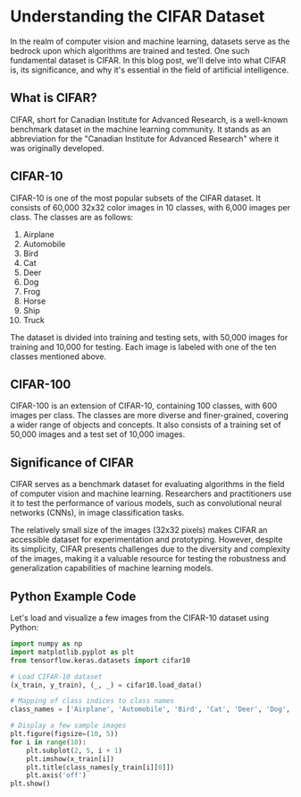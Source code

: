 # Understanding the CIFAR Dataset

In the realm of computer vision and machine learning, datasets serve as the bedrock upon which algorithms are trained and tested. One such fundamental dataset is CIFAR. In this blog post, we'll delve into what CIFAR is, its significance, and why it's essential in the field of artificial intelligence.

## What is CIFAR?

CIFAR, short for Canadian Institute for Advanced Research, is a well-known benchmark dataset in the machine learning community. It stands as an abbreviation for the "Canadian Institute for Advanced Research" where it was originally developed.

## CIFAR-10

CIFAR-10 is one of the most popular subsets of the CIFAR dataset. It consists of 60,000 32x32 color images in 10 classes, with 6,000 images per class. The classes are as follows:

1. Airplane
2. Automobile
3. Bird
4. Cat
5. Deer
6. Dog
7. Frog
8. Horse
9. Ship
10. Truck

The dataset is divided into training and testing sets, with 50,000 images for training and 10,000 for testing. Each image is labeled with one of the ten classes mentioned above.

## CIFAR-100

CIFAR-100 is an extension of CIFAR-10, containing 100 classes, with 600 images per class. The classes are more diverse and finer-grained, covering a wider range of objects and concepts. It also consists of a training set of 50,000 images and a test set of 10,000 images.

## Significance of CIFAR

CIFAR serves as a benchmark dataset for evaluating algorithms in the field of computer vision and machine learning. Researchers and practitioners use it to test the performance of various models, such as convolutional neural networks (CNNs), in image classification tasks.

The relatively small size of the images (32x32 pixels) makes CIFAR an accessible dataset for experimentation and prototyping. However, despite its simplicity, CIFAR presents challenges due to the diversity and complexity of the images, making it a valuable resource for testing the robustness and generalization capabilities of machine learning models.

## Python Example Code

Let's load and visualize a few images from the CIFAR-10 dataset using Python:

```python
import numpy as np
import matplotlib.pyplot as plt
from tensorflow.keras.datasets import cifar10

# Load CIFAR-10 dataset
(x_train, y_train), (_, _) = cifar10.load_data()

# Mapping of class indices to class names
class_names = ['Airplane', 'Automobile', 'Bird', 'Cat', 'Deer', 'Dog', 'Frog', 'Horse', 'Ship', 'Truck']

# Display a few sample images
plt.figure(figsize=(10, 5))
for i in range(10):
    plt.subplot(2, 5, i + 1)
    plt.imshow(x_train[i])
    plt.title(class_names[y_train[i][0]])
    plt.axis('off')
plt.show()
```

